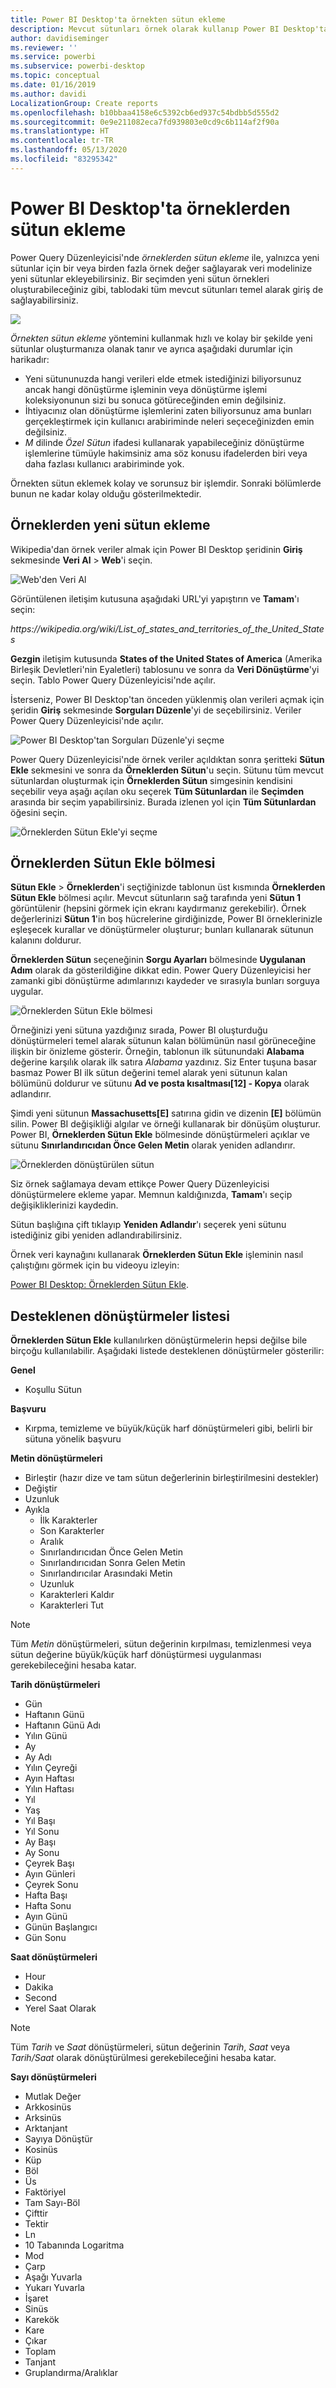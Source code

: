 ```yaml
---
title: Power BI Desktop'ta örnekten sütun ekleme
description: Mevcut sütunları örnek olarak kullanıp Power BI Desktop'ta hızla yeni bir sütun oluşturun.
author: davidiseminger
ms.reviewer: ''
ms.service: powerbi
ms.subservice: powerbi-desktop
ms.topic: conceptual
ms.date: 01/16/2019
ms.author: davidi
LocalizationGroup: Create reports
ms.openlocfilehash: b10bbaa4158e6c5392cb6ed937c54bdbb5d555d2
ms.sourcegitcommit: 0e9e211082eca7fd939803e0cd9c6b114af2f90a
ms.translationtype: HT
ms.contentlocale: tr-TR
ms.lasthandoff: 05/13/2020
ms.locfileid: "83295342"
---
```

# <a name="add-a-column-from-examples-in-power-bi-desktop"></a>Power BI Desktop'ta örneklerden sütun ekleme
Power Query Düzenleyicisi'nde *örneklerden sütun ekleme* ile, yalnızca yeni sütunlar için bir veya birden fazla örnek değer sağlayarak veri modelinize yeni sütunlar ekleyebilirsiniz. Bir seçimden yeni sütun örnekleri oluşturabileceğiniz gibi, tablodaki tüm mevcut sütunları temel alarak giriş de sağlayabilirsiniz.

![](media/desktop-add-column-from-example/add-column-from-example_01.png)

*Örnekten sütun ekleme* yöntemini kullanmak hızlı ve kolay bir şekilde yeni sütunlar oluşturmanıza olanak tanır ve ayrıca aşağıdaki durumlar için harikadır:

- Yeni sütununuzda hangi verileri elde etmek istediğinizi biliyorsunuz ancak hangi dönüştürme işleminin veya dönüştürme işlemi koleksiyonunun sizi bu sonuca götüreceğinden emin değilsiniz.
- İhtiyacınız olan dönüştürme işlemlerini zaten biliyorsunuz ama bunları gerçekleştirmek için kullanıcı arabiriminde neleri seçeceğinizden emin değilsiniz.
- *M* dilinde *Özel Sütun* ifadesi kullanarak yapabileceğiniz dönüştürme işlemlerine tümüyle hakimsiniz ama söz konusu ifadelerden biri veya daha fazlası kullanıcı arabiriminde yok.

Örnekten sütun eklemek kolay ve sorunsuz bir işlemdir. Sonraki bölümlerde bunun ne kadar kolay olduğu gösterilmektedir.

## <a name="add-a-new-column-from-examples"></a>Örneklerden yeni sütun ekleme

Wikipedia'dan örnek veriler almak için Power BI Desktop şeridinin **Giriş** sekmesinde **Veri Al** > **Web**'i seçin. 

![Web'den Veri Al](media/desktop-add-column-from-example/add-column-from-example_02.png)

Görüntülenen iletişim kutusuna aşağıdaki URL'yi yapıştırın ve **Tamam**'ı seçin: 

*https:\//wikipedia.org/wiki/List_of_states_and_territories_of_the_United_States*

**Gezgin** iletişim kutusunda **States of the United States of America** (Amerika Birleşik Devletleri'nin Eyaletleri) tablosunu ve sonra da **Veri Dönüştürme**'yi seçin. Tablo Power Query Düzenleyicisi'nde açılır.

İsterseniz, Power BI Desktop'tan önceden yüklenmiş olan verileri açmak için şeridin **Giriş** sekmesinde **Sorguları Düzenle**'yi de seçebilirsiniz. Veriler Power Query Düzenleyicisi'nde açılır. 

![Power BI Desktop'tan Sorguları Düzenle'yi seçme](media/desktop-add-column-from-example/add-column-from-example_05.png)

Power Query Düzenleyicisi'nde örnek veriler açıldıktan sonra şeritteki **Sütun Ekle** sekmesini ve sonra da **Örneklerden Sütun**'u seçin. Sütunu tüm mevcut sütunlardan oluşturmak için **Örneklerden Sütun** simgesinin kendisini seçebilir veya aşağı açılan oku seçerek **Tüm Sütunlardan** ile **Seçimden** arasında bir seçim yapabilirsiniz. Burada izlenen yol için **Tüm Sütunlardan** öğesini seçin.

![Örneklerden Sütun Ekle'yi seçme](media/desktop-add-column-from-example/add-column-from-example_03.png)

## <a name="add-column-from-examples-pane"></a>Örneklerden Sütun Ekle bölmesi
**Sütun Ekle** > **Örneklerden**'i seçtiğinizde tablonun üst kısmında **Örneklerden Sütun Ekle** bölmesi açılır. Mevcut sütunların sağ tarafında yeni **Sütun 1** görüntülenir (hepsini görmek için ekranı kaydırmanız gerekebilir). Örnek değerlerinizi **Sütun 1**'in boş hücrelerine girdiğinizde, Power BI örneklerinizle eşleşecek kurallar ve dönüştürmeler oluşturur; bunları kullanarak sütunun kalanını doldurur.

**Örneklerden Sütun** seçeneğinin **Sorgu Ayarları** bölmesinde **Uygulanan Adım** olarak da gösterildiğine dikkat edin. Power Query Düzenleyicisi her zamanki gibi dönüştürme adımlarınızı kaydeder ve sırasıyla bunları sorguya uygular.

![Örneklerden Sütun Ekle bölmesi](media/desktop-add-column-from-example/add-column-from-example_04.png)

Örneğinizi yeni sütuna yazdığınız sırada, Power BI oluşturduğu dönüştürmeleri temel alarak sütunun kalan bölümünün nasıl görüneceğine ilişkin bir önizleme gösterir. Örneğin, tablonun ilk sütunundaki **Alabama** değerine karşılık olarak ilk satıra *Alabama* yazdınız. Siz Enter tuşuna basar basmaz Power BI ilk sütun değerini temel alarak yeni sütunun kalan bölümünü doldurur ve sütunu **Ad ve posta kısaltması[12] - Kopya** olarak adlandırır.

Şimdi yeni sütunun **Massachusetts[E]** satırına gidin ve dizenin **[E]** bölümün silin. Power BI değişikliği algılar ve örneği kullanarak bir dönüşüm oluşturur. Power BI, **Örneklerden Sütun Ekle** bölmesinde dönüştürmeleri açıklar ve sütunu **Sınırlandırıcıdan Önce Gelen Metin** olarak yeniden adlandırır. 

![Örneklerden dönüştürülen sütun](media/desktop-add-column-from-example/add-column-from-example_06.png)

Siz örnek sağlamaya devam ettikçe Power Query Düzenleyicisi dönüştürmelere ekleme yapar. Memnun kaldığınızda, **Tamam**'ı seçip değişikliklerinizi kaydedin. 

Sütun başlığına çift tıklayıp **Yeniden Adlandır**'ı seçerek yeni sütunu istediğiniz gibi yeniden adlandırabilirsiniz. 

Örnek veri kaynağını kullanarak **Örneklerden Sütun Ekle** işleminin nasıl çalıştığını görmek için bu videoyu izleyin: 

[Power BI Desktop: Örneklerden Sütun Ekle](https://www.youtube.com/watch?v=-ykbVW9wQfw). 

## <a name="list-of-supported-transformations"></a>Desteklenen dönüştürmeler listesi
**Örneklerden Sütun Ekle** kullanılırken dönüştürmelerin hepsi değilse bile birçoğu kullanılabilir. Aşağıdaki listede desteklenen dönüştürmeler gösterilir:

**Genel**

- Koşullu Sütun

**Başvuru**
  
- Kırpma, temizleme ve büyük/küçük harf dönüştürmeleri gibi, belirli bir sütuna yönelik başvuru

**Metin dönüştürmeleri**

- Birleştir (hazır dize ve tam sütun değerlerinin birleştirilmesini destekler)
- Değiştir
- Uzunluk
- Ayıkla   
  - İlk Karakterler
  - Son Karakterler
  - Aralık
  - Sınırlandırıcıdan Önce Gelen Metin
  - Sınırlandırıcıdan Sonra Gelen Metin
  - Sınırlandırıcılar Arasındaki Metin
  - Uzunluk
  - Karakterleri Kaldır
  - Karakterleri Tut

> [!NOTE]
> Tüm *Metin* dönüştürmeleri, sütun değerinin kırpılması, temizlenmesi veya sütun değerine büyük/küçük harf dönüştürmesi uygulanması gerekebileceğini hesaba katar.

**Tarih dönüştürmeleri**

- Gün
- Haftanın Günü
- Haftanın Günü Adı
- Yılın Günü
- Ay
- Ay Adı
- Yılın Çeyreği
- Ayın Haftası
- Yılın Haftası
- Yıl
- Yaş
- Yıl Başı
- Yıl Sonu
- Ay Başı
- Ay Sonu
- Çeyrek Başı
- Ayın Günleri
- Çeyrek Sonu
- Hafta Başı
- Hafta Sonu
- Ayın Günü
- Günün Başlangıcı
- Gün Sonu

**Saat dönüştürmeleri**

- Hour
- Dakika
- Second  
- Yerel Saat Olarak

> [!NOTE]
> Tüm *Tarih* ve *Saat* dönüştürmeleri, sütun değerinin *Tarih*, *Saat* veya *Tarih/Saat* olarak dönüştürülmesi gerekebileceğini hesaba katar.

**Sayı dönüştürmeleri** 

- Mutlak Değer
- Arkkosinüs
- Arksinüs
- Arktanjant
- Sayıya Dönüştür
- Kosinüs
- Küp
- Böl
- Üs
- Faktöriyel
- Tam Sayı-Böl
- Çifttir
- Tektir
- Ln
- 10 Tabanında Logaritma
- Mod
- Çarp
- Aşağı Yuvarla
- Yukarı Yuvarla
- İşaret
- Sinüs
- Karekök
- Kare
- Çıkar
- Toplam
- Tanjant
- Gruplandırma/Aralıklar

